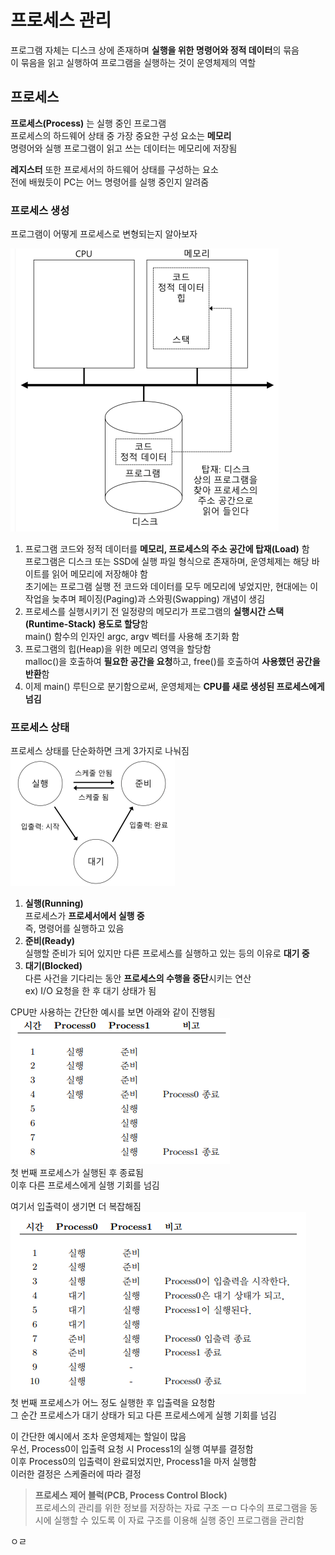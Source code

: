 # 프로세스 관리

프로그램 자체는 디스크 상에 존재하며 **실행을 위한 명령어와 정적 데이터**의 묶음  
이 묶음을 읽고 실행하여 프로그램을 실행하는 것이 운영체제의 역할

## 프로세스

**프로세스(Process)** 는 실행 중인 프로그램  
프로세스의 하드웨어 상태 중 가장 중요한 구성 요소는 **메모리**  
명령어와 실행 프로그램이 읽고 쓰는 데이터는 메모리에 저장됨

**레지스터** 또한 프로세서의 하드웨어 상태를 구성하는 요소  
전에 배웠듯이 PC는 어느 명령어를 실행 중인지 알려줌

### 프로세스 생성

프로그램이 어떻게 프로세스로 변형되는지 알아보자

![CreateProcess.png](img/CreateProcess.png)

1. 프로그램 코드와 정적 데이터를 **메모리, 프로세스의 주소 공간에 탑재(Load)** 함  
   프로그램은 디스크 또는 SSD에 실행 파일 형식으로 존재하며, 운영체제는 해당 바이트를 읽어 메모리에 저장해야 함  
   초기에는 프로그램 실행 전 코드와 데이터를 모두 메모리에 넣었지만, 현대에는 이 작업을 늦추며 페이징(Paging)과 스와핑(Swapping) 개념이 생김
2. 프로세스를 실행시키기 전 일정량의 메모리가 프로그램의 **실행시간 스택(Runtime-Stack) 용도로 할당**함  
   main() 함수의 인자인 argc, argv 벡터를 사용해 초기화 함
3. 프로그램의 힙(Heap)을 위한 메모리 영역을 할당함  
   malloc()을 호출하여 **필요한 공간을 요청**하고, free()를 호출하여 **사용했던 공간을 반환**함
4. 이제 main() 루틴으로 분기함으로써, 운영체제는 **CPU를 새로 생성된 프로세스에게 넘김**

### 프로세스 상태

프로세스 상태를 단순화하면 크게 3가지로 나눠짐  
![ProcessState.png](img/ProcessState.png)

1. **실행(Running)**  
   프로세스가 **프로세서에서 실행 중**  
   즉, 명령어를 실행하고 있음
2. **준비(Ready)**  
   실행할 준비가 되어 있지만 다른 프로세스를 실행하고 있는 등의 이유로 **대기 중**
3. **대기(Blocked)**  
   다른 사건을 기다리는 동안 **프로세스의 수행을 중단**시키는 연산  
   ex) I/O 요청을 한 후 대기 상태가 됨

CPU만 사용하는 간단한 예시를 보면 아래와 같이 진행됨  
![ProcessStateEx.png](img/ProcessStateEx.png)  
첫 번째 프로세스가 실행된 후 종료됨  
이후 다른 프로세스에게 실행 기회를 넘김

여기서 입출력이 생기면 더 복잡해짐  
![ProcessStateEx1.png](img/ProcessStateEx1.png)  
첫 번째 프로세스가 어느 정도 실행한 후 입출력을 요청함  
그 순간 프로세스가 대기 상태가 되고 다른 프로세스에게 실행 기회를 넘김

이 간단한 예시에서 조차 운영체제는 할일이 많음  
우선, Process0이 입출력 요청 시 Process1의 실행 여부를 결정함  
이후 Process0의 입출력이 완료되었지만, Process1을 마저 실행함  
이러한 결정은 스케줄러에 따라 결정

> **프로세스 제어 블럭(PCB, Process Control Block)**  
> 프로세스의 관리를 위한 정보를 저장하는 자료 구조  ㅡㅁ
> 다수의 프로그램을 동시에 실행할 수 있도록 이 자료 구조를 이용해 실행 중인 프로그램을 관리함

ㅇㄹ
